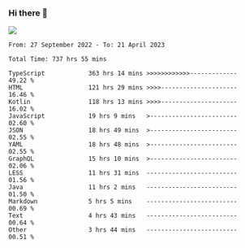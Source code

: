 ### Hi there 👋

<!--<a href="https://github.com/search?o=desc&q=author%3Abushiyi&s=committer-date&type=Commits">-->
<!--    <img align="center" height = "178" src="https://github-readme-stats.vercel.app/api?username=bushiyi&count_private=true&show_icons=true&theme=noctis_minimus&hide=contribs&include_all_commits=true" />-->
<!--</a>-->
<!--<a href="https://github.com/bushiyi?tab=repositories">-->
<!--    <img align="center" height = "178" src="https://github-readme-stats.vercel.app/api/top-langs/?username=bushiyi&count_private=true&theme=noctis_minimus" />-->
<!--</a>-->
 
<!-- [![Ashutosh's github activity graph](https://activity-graph.herokuapp.com/graph?username=bushiyi&theme=react&bg_color=1B2932&point=698B69&line=698B69)](https://github.com/ashutosh00710/github-readme-activity-graph)
 -->


![](https://raw.githubusercontent.com/bushiyi/bushiyi/master/assets/github-contribution-grid-snake.svg)

<!--START_SECTION:waka-->

```text
From: 27 September 2022 - To: 21 April 2023

Total Time: 737 hrs 55 mins

TypeScript            363 hrs 14 mins >>>>>>>>>>>>-------------   49.22 %
HTML                  121 hrs 29 mins >>>>---------------------   16.46 %
Kotlin                118 hrs 13 mins >>>>---------------------   16.02 %
JavaScript            19 hrs 9 mins   >------------------------   02.60 %
JSON                  18 hrs 49 mins  >------------------------   02.55 %
YAML                  18 hrs 48 mins  >------------------------   02.55 %
GraphQL               15 hrs 10 mins  >------------------------   02.06 %
LESS                  11 hrs 31 mins  -------------------------   01.56 %
Java                  11 hrs 2 mins   -------------------------   01.50 %
Markdown              5 hrs 5 mins    -------------------------   00.69 %
Text                  4 hrs 43 mins   -------------------------   00.64 %
Other                 3 hrs 44 mins   -------------------------   00.51 %
```

<!--END_SECTION:waka-->

